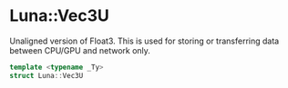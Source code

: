 # Luna::Vec3U
Unaligned version of Float3. This is used for storing or transferring data between CPU/GPU and network only. 

```c++
template <typename _Ty>
struct Luna::Vec3U
```


